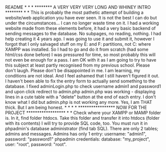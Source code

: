 README
*
*
*
******** A VERY VERY VERY LONG AND WHINEY INTRO ********
*
*
This is probably the most pathetic attempt of building a website/web application you have ever seen.
It is not the best I can do but under the circumstances... I can no longer waste time on it.
I had a working website made from these elements before, it had a very basic backend of sending messages to the database. No subpages, no reading, nothing. I had help creating it 4 years ago. 
I was going to use it and submit it, however I forgot that I only salvaged stuff on my E: and F: partitions, not C: where XAMPP was installed. So I had to go and do it from scratch (had some html/css done before)
I was pressured for time, so most probably this will not even be enough for a pass.
I am OK with it as I am going to try to have this subject at least partly recognised from my previous school.
Please don't laugh. Please don't be disappointed in me.
I am learning, my conditions are not ideal. And I feel ashamed that I still haven't figured it out.
I haven't been able to fix the entry form to actually send something to the database.
I fixed adminLogin.php to check username admin1 and password1 and upon click redirect to admin.php
admin.php was working - displaying lines in a cute table with a "delete" button at the end of each entry.
I don't know what I did but admin.php is not working any more. Yes, I am THAT thick. But I am being honest.
*
*
*
*
***************** NOW FOR THE PROJECT ******************
*
*
Check where your XAMPP or MAMP folder is. In it, find folder htdocs. Take this folder and transfer it into htdocs (folder with its contents)
I will try to provide SQL code, too. You must run it in phpadmin's database administrator (find tab SQL). There are only 2 tables; admins and messages. Admins has only 1 entry: username: "admin1", password: "password1"
phpadmin credentials: database: "my_project", user: "root", password: "root".
